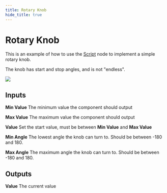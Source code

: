 ```yaml
---
title: Rotary Knob
hide_title: true
---
```

# Rotary Knob

This is an example of how to use the [Script](/nodes/javascript/script) node to implement a simple rotary knob.

The knob has start and stop angles, and is not "endless".

<div className="ndl-image-with-background">

![](/library/modules/rotary-knob/rotary-knob.png)

</div>

## Inputs

**Min Value**
The minimum value the component should output

**Max Value**
The maximum value the component should output

**Value**
Set the start value, must be between **Min Value** and **Max Value**

**Min Angle**
The lowest angle the knob can turn to. Should be between -180 and 180.

**Max Angle**
The maximum angle the knob can turn to. Should be between -180 and 180.

## Outputs

**Value**
The current value
